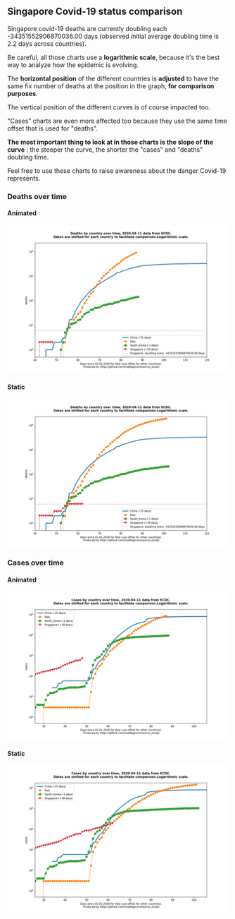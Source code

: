 ## Singapore Covid-19 status comparison 

Singapore covid-19 deaths are currently doubling each -34351552906870036.00 days (observed initial average doubling time is 2.2 days across countries).



Be careful, all those charts use a **logarithmic scale**, because it's the best way to analyze how the epidemic is evolving.
 
The **horizontal position** of the different countries is **adjusted** to have the same fix number of deaths at the position in the graph, **for comparison purposes**.

The vertical position of the different curves is of course impacted too.

"Cases" charts are even more affected too because they use the same time offset that is used for "deaths".

**The most important thing to look at in those charts is the slope of the curve** : the steeper the curve, the shorter the "cases" and "deaths" doubling time.

Feel free to use these charts to raise awareness about the danger Covid-19 represents. 


 
### Deaths over time
 
#### Animated
![Singapore covid-19 deaths animated chart](https://raw.githubusercontent.com/madlag/coronavirus_study/master/notebooks/graphs/2020-04-11/countries/Singapore/2020-04-11_Singapore_deaths.gif "Singapore covid-19 deaths animated chart")   
 
#### Static
![Singapore covid-19 deaths static chart](https://raw.githubusercontent.com/madlag/coronavirus_study/master/notebooks/graphs/2020-04-11/countries/Singapore/2020-04-11_Singapore_deaths.png "Singapore covid-19 deaths static chart")   

 
### Cases over time
 
#### Animated
![Singapore covid-19 cases animated chart](https://raw.githubusercontent.com/madlag/coronavirus_study/master/notebooks/graphs/2020-04-11/countries/Singapore/2020-04-11_Singapore_cases.gif "Singapore covid-19 cases animated chart")   
 
#### Static
![Singapore covid-19 cases static chart](https://raw.githubusercontent.com/madlag/coronavirus_study/master/notebooks/graphs/2020-04-11/countries/Singapore/2020-04-11_Singapore_cases.png "Singapore covid-19 cases static chart")   

